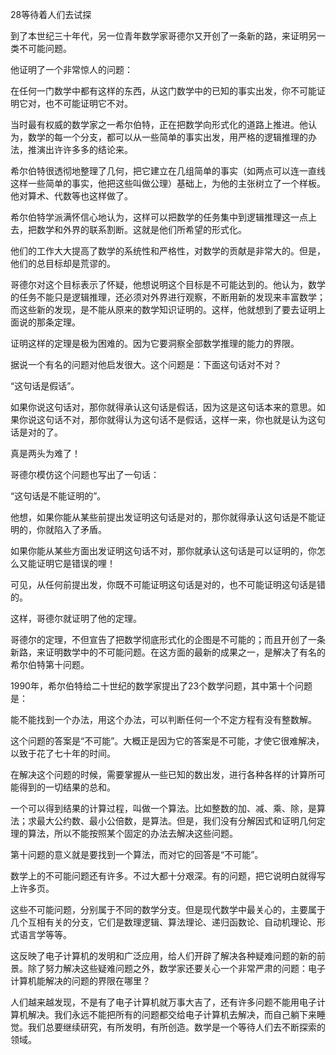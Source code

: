 28等待着人们去试探

到了本世纪三十年代，另一位青年数学家哥德尔又开创了一条新的路，来证明另一类不可能问题。

他证明了一个非常惊人的问题：

在任何一门数学中都有这样的东西，从这门数学中的已知的事实出发，你不可能证明它对，也不可能证明它不对。

当时最有权威的数学家之一希尔伯特，正在把数学向形式化的道路上推进。他认为，数学的每一个分支，都可以从一些简单的事实出发，用严格的逻辑推理的办法，推演出许许多多的结论来。

希尔伯特很透彻地整理了几何，把它建立在几组简单的事实（如两点可以连一直线这样一些简单的事实，他把这些叫做公理）基础上，为他的主张树立了一个样板。他对算术、代数等也这样做了。

希尔伯特学派满怀信心地认为，这样可以把数学的任务集中到逻辑推理这一点上去，把数学和外界的联系割断。这就是他们所希望的形式化。

他们的工作大大提高了数学的系统性和严格性，对数学的贡献是非常大的。但是，他们的总目标却是荒谬的。

哥德尔对这个目标表示了怀疑，他想说明这个目标是不可能达到的。他认为，数学的任务不能只是逻辑推理，还必须对外界进行观察，不断用新的发现来丰富数学；而这些新的发现，是不能从原来的数学知识证明的。这样，他就想到了要去证明上面说的那条定理。

证明这样的定理是极为困难的。因为它要洞察全部数学推理的能力的界限。

据说一个有名的问题对他启发很大。这个问题是：下面这句话对不对？

“这句话是假话”。

如果你说这句话对，那你就得承认这句话是假话，因为这是这句话本来的意思。如果你说这句话不对，那你就得认为这句话不是假话，这样一来，你也就是认为这句话是对的了。

真是两头为难了！

哥德尔模仿这个问题也写出了一句话：

“这句话是不能证明的”。

他想，如果你能从某些前提出发证明这句话是对的，那你就得承认这句话是不能证明的，你就陷入了矛盾。

如果你能从某些方面出发证明这句话不对，那你就承认这句话是可以证明的，你怎么又能证明它是错误的哩！

可见，从任何前提出发，你既不可能证明这句话是对的，也不可能证明这句话是错的。

这样，哥德尔就证明了他的定理。

哥德尔的定理，不但宣告了把数学彻底形式化的企图是不可能的；而且开创了一条新路，来证明数学中的不可能问题。在这方面的最新的成果之一，是解决了有名的希尔伯特第十问题。

1990年，希尔伯特给二十世纪的数学家提出了23个数学问题，其中第十个问题是：

能不能找到一个办法，用这个办法，可以判断任何一个不定方程有没有整数解。

这个问题的答案是“不可能”。大概正是因为它的答案是不可能，才使它很难解决，以致于花了七十年的时间。

在解决这个问题的时候，需要掌握从一些已知的数出发，进行各种各样的计算所可能得到的一切结果的总和。

一个可以得到结果的计算过程，叫做一个算法。比如整数的加、减、乘、除，是算法；求最大公约数、最小公倍数，是算法。但是，我们没有分解因式和证明几何定理的算法，所以不能按照某个固定的办法去解决这些问题。

第十问题的意义就是要找到一个算法，而对它的回答是“不可能”。

数学上的不可能问题还有许多。不过大都十分艰深。有的问题，把它说明白就得写上许多页。

这些不可能问题，分别属于不同的数学分支。但是现代数学中最关心的，主要属于几个互相有关的分支，它们是数理逻辑、算法理论、递归函数论、自动机理论、形式语言学等等。

这反映了电子计算机的发明和广泛应用，给人们开辟了解决各种疑难问题的新的前景。除了努力解决这些疑难问题之外，数学家还要关心一个非常严肃的问题：电子计算机能解决的问题的界限在哪里？

人们越来越发现，不是有了电子计算机就万事大吉了，还有许多问题不能用电子计算机解决。我们永远不能把所有的问题都交给电子计算机去解决，而自己躺下来睡觉。我们总要继续研究，有所发明，有所创造。数学是一个等待人们去不断探索的领域。